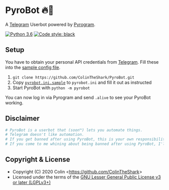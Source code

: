 # PyroBot 🔥🤖 
A [Telegram] Userbot powered by [Pyrogram].

[![Python 3.6](https://img.shields.io/badge/Python-3.6%20or%20newer-blue)](https://www.python.org/downloads/release/python-360/)
[![Code style: black](https://img.shields.io/badge/code%20style-black-000000.svg)](https://github.com/psf/black)

## Setup
You have to obtain your personal API credentials from [Telegram][API]. Fill these into the [sample config file][Config].

1. `git clone https://github.com/ColinTheShark/PyroBot.git`
2. Copy [`pyrobot.ini.sample`][Config] to `pyrobot.ini` and fill it out as instructed
3. Start PyroBot with `python -m pyrobot`

You can now log in via Pyrogram and send `.alive` to see your PyroBot working.

## Disclaimer
```Python
# PyroBot is a userbot that (soon™️) lets you automate things.
# Telegram doesn't like automation.
# If you get banned after using PyroBot, this is your own responsibility.
# If you come to me whining about being banned after using PyroBot, I'll just block you.
```

## Copyright & License
* Copyright (C) 2020 Colin <<https://github.com/ColinTheShark>>
* Licensed under the terms of the [GNU Lesser General Public License v3 or later (LGPLv3+)](COPYING.lesser)

<!-- Links -->
[Telegram]: https://telegram.org
[Pyrogram]: https://pyrogram.org
[API]: https://my.telegram.org?to=apps
[Config]: pyrobot.ini.sample
